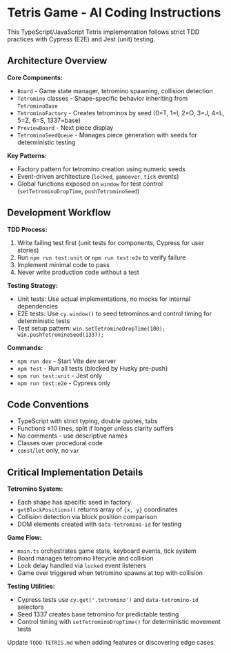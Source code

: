 # Tetris Game - AI Coding Instructions

This TypeScript/JavaScript Tetris implementation follows strict TDD practices with Cypress (E2E) and Jest (unit) testing.

## Architecture Overview

**Core Components:**

- `Board` - Game state manager, tetromino spawning, collision detection
- `Tetromino` classes - Shape-specific behavior inheriting from `TetrominoBase`
- `TetrominoFactory` - Creates tetrominos by seed (0=T, 1=I, 2=O, 3=J, 4=L, 5=Z, 6=S, 1337=base)
- `PreviewBoard` - Next piece display
- `TetrominoSeedQueue` - Manages piece generation with seeds for deterministic testing

**Key Patterns:**

- Factory pattern for tetromino creation using numeric seeds
- Event-driven architecture (`locked`, `gameover`, `tick` events)
- Global functions exposed on `window` for test control (`setTetrominoDropTime`, `pushTetrominoSeed`)

## Development Workflow

**TDD Process:**

1. Write failing test first (unit tests for components, Cypress for user stories)
2. Run `npm run test:unit` or `npm run test:e2e` to verify failure
3. Implement minimal code to pass
4. Never write production code without a test

**Testing Strategy:**

- Unit tests: Use actual implementations, no mocks for internal dependencies
- E2E tests: Use `cy.window()` to seed tetrominos and control timing for deterministic tests
- Test setup pattern: `win.setTetrominoDropTime(100); win.pushTetrominoSeed(1337);`

**Commands:**

- `npm run dev` - Start Vite dev server
- `npm test` - Run all tests (blocked by Husky pre-push)
- `npm run test:unit` - Jest only
- `npm run test:e2e` - Cypress only

## Code Conventions

- TypeScript with strict typing, double quotes, tabs
- Functions ≤10 lines, split if longer unless clarity suffers
- No comments - use descriptive names
- Classes over procedural code
- `const`/`let` only, no `var`

## Critical Implementation Details

**Tetromino System:**

- Each shape has specific seed in factory
- `getBlockPositions()` returns array of `{x, y}` coordinates
- Collision detection via block position comparison
- DOM elements created with `data-tetromino-id` for testing

**Game Flow:**

- `main.ts` orchestrates game state, keyboard events, tick system
- Board manages tetromino lifecycle and collision
- Lock delay handled via `locked` event listeners
- Game over triggered when tetromino spawns at top with collision

**Testing Utilities:**

- Cypress tests use `cy.get('.tetromino')` and `data-tetromino-id` selectors
- Seed 1337 creates base tetromino for predictable testing
- Control timing with `setTetrominoDropTime()` for deterministic movement tests

Update `TODO-TETRIS.md` when adding features or discovering edge cases.
